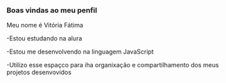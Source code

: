 ### Boas vindas ao meu penfil 

Meu nome é Vitória Fátima

-Estou estudando na alura

-Estou me desenvolvendo na linguagem JavaScript

-Utilizo esse espaçco para iha organixação e compartilhamento dos meus projetos desenvovidos
